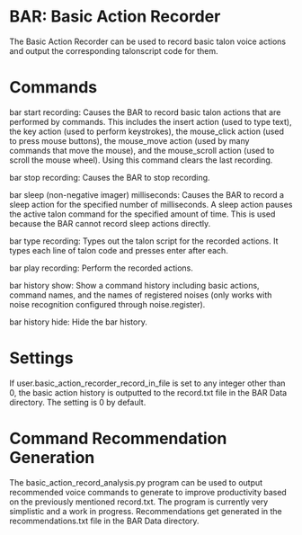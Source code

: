 # BAR: Basic Action Recorder
The Basic Action Recorder can be used to record basic talon voice actions and output the corresponding talonscript code for them.

# Commands
bar start recording: Causes the BAR to record basic talon actions that are performed by commands. This includes the insert action (used to type text), the key action (used to perform keystrokes), the mouse_click action (used to press mouse buttons), the mouse_move action (used by many commands that move the mouse), and the mouse_scroll action (used to scroll the mouse wheel). Using this command clears the last recording.

bar stop recording: Causes the BAR to stop recording.

bar sleep (non-negative imager) milliseconds: Causes the BAR to record a sleep action for the specified number of milliseconds. A sleep action pauses the active talon command for the specified amount of time. This is used because the BAR cannot record sleep actions directly.

bar type recording: Types out the talon script for the recorded actions. It types each line of talon code and presses enter after each. 

bar play recording: Perform the recorded actions.

bar history show: Show a command history including basic actions, command names, and the names of registered noises (only works with noise recognition configured through noise.register). 

bar history hide: Hide the bar history. 

# Settings
If user.basic_action_recorder_record_in_file is set to any integer other than 0, the basic action history is outputted to the record.txt file in the BAR Data directory. The setting is 0 by default. 

# Command Recommendation Generation
The basic_action_record_analysis.py program can be used to output recommended voice commands to generate to improve productivity based on the previously mentioned record.txt. The program is currently very simplistic and a work in progress. Recommendations get generated in the recommendations.txt file in the BAR Data directory. 
